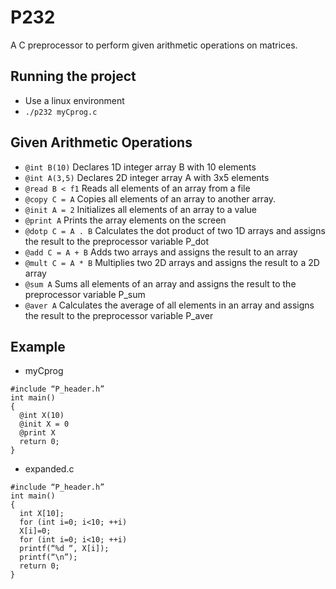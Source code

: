 # P232
A C  preprocessor to perform given arithmetic operations on matrices.

## Running the project
- Use a linux environment
- `./p232 myCprog.c`

## Given Arithmetic Operations
- `@int B(10)` Declares 1D integer array B with 10 elements
- `@int A(3,5)` Declares 2D integer array A with 3x5 elements 
- `@read B < f1` Reads all elements of an array from a file
- `@copy C = A` Copies all elements of an array to another array.
- `@init A = 2` Initializes all elements of an array to a value
- `@print A` Prints the array elements on the screen
- `@dotp C = A . B` Calculates the dot product of two 1D arrays and assigns the result to the preprocessor variable P_dot
- `@add C = A + B` Adds two arrays and assigns the result to an array
- `@mult C = A * B` Multiplies two 2D arrays and assigns the result to a 2D array
- `@sum A` Sums all elements of an array and assigns the result to the preprocessor variable P_sum
- `@aver A` Calculates the average of all elements in an array and assigns the result to the preprocessor variable P_aver

## Example
- myCprog
````````
#include “P_header.h”
int main()
{
  @int X(10)
  @init X = 0
  @print X
  return 0;
}
````````
- expanded.c
````````
#include “P_header.h”
int main()
{
  int X[10];
  for (int i=0; i<10; ++i)
  X[i]=0;
  for (int i=0; i<10; ++i)
  printf(“%d “, X[i]);
  printf(“\n”);
  return 0;
}
````````
